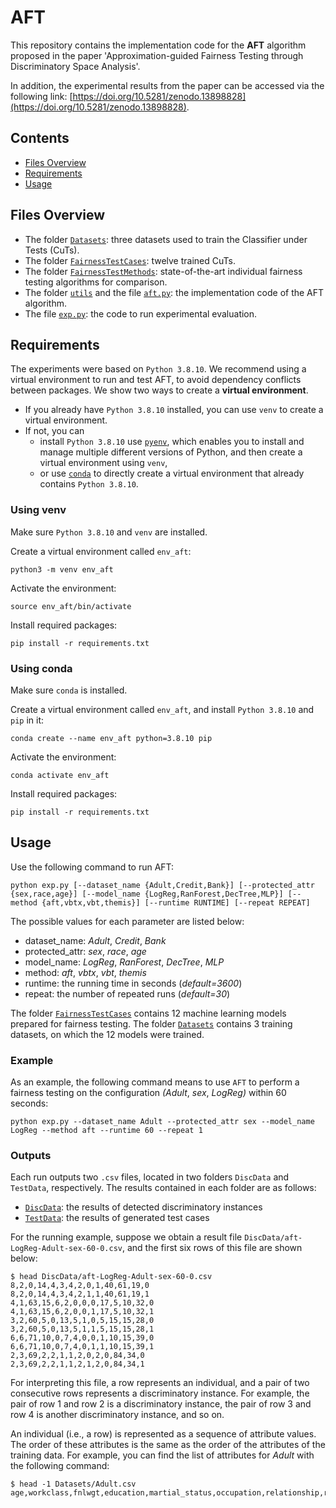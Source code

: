 # AFT

This repository contains the implementation code for the **AFT** algorithm proposed in the paper 'Approximation-guided Fairness Testing through Discriminatory Space Analysis'. 

In addition, the experimental results from the paper can be accessed via the following link:  [https://doi.org/10.5281/zenodo.13898828](https://doi.org/10.5281/zenodo.13898828).
## Contents
- [Files Overview](#files-overview)
- [Requirements](#requirements)
- [Usage](#usage)

## Files Overview

- The folder [`Datasets`](Datasets): three datasets used to train the Classifier under Tests (CuTs).
- The folder [`FairnessTestCases`](FairnessTestCases): twelve trained CuTs.
- The folder [`FairnessTestMethods`](FairnessTestMethods): state-of-the-art individual fairness testing algorithms for comparison.
- The folder [`utils`](utils) and the file [`aft.py`](aft.py): the implementation code of the AFT algorithm.
- The file [`exp.py`](exp.py): the code to run experimental evaluation.

## Requirements
The experiments were based on `Python 3.8.10`.
We recommend using a virtual environment to run and test AFT,
to avoid dependency conflicts between packages.
We show two ways to create a **virtual environment**.
- If you already have `Python 3.8.10` installed, you can use `venv` to create a virtual environment.
- If not, you can
  - install `Python 3.8.10` use [`pyenv`](https://github.com/pyenv/pyenv), which enables you to install and manage multiple different versions of Python,
and then create a virtual environment using `venv`,
  - or use [`conda`](https://github.com/conda/conda) to directly create a virtual environment that already contains `Python 3.8.10`.

### Using venv
Make sure `Python 3.8.10` and `venv` are installed.

Create a virtual environment called `env_aft`:
```
python3 -m venv env_aft
```

Activate the environment:
```
source env_aft/bin/activate
```

Install required packages:
```
pip install -r requirements.txt   
```

### Using conda
Make sure `conda` is installed.

Create a virtual environment called `env_aft`, and install `Python 3.8.10` and `pip` in it:
```
conda create --name env_aft python=3.8.10 pip
```

Activate the environment:
```
conda activate env_aft
```

Install required packages:
```
pip install -r requirements.txt   
```

## Usage
Use the following command to run AFT:
```
python exp.py [--dataset_name {Adult,Credit,Bank}] [--protected_attr {sex,race,age}] [--model_name {LogReg,RanForest,DecTree,MLP}] [--method {aft,vbtx,vbt,themis}] [--runtime RUNTIME] [--repeat REPEAT]
```
The possible values for each parameter are listed below:
- dataset_name: _Adult_, _Credit_, _Bank_
- protected_attr: _sex_, _race_, _age_
- model_name: _LogReg_, _RanForest_, _DecTree_, _MLP_
- method: _aft_, _vbtx_, _vbt_, _themis_
- runtime: the running time in seconds (_default=3600_)
- repeat: the number of repeated runs (_default=30_)

The folder [`FairnessTestCases`](FairnessTestCases) contains 12 machine learning models prepared for fairness testing.
The folder [`Datasets`](Datasets) contains 3 training datasets, on which the 12 models were trained.  

### Example
As an example, the following command means to use `AFT` to perform a fairness testing on the configuration _(Adult_, _sex_, _LogReg)_ within 60 seconds:
```
python exp.py --dataset_name Adult --protected_attr sex --model_name LogReg --method aft --runtime 60 --repeat 1
```

### Outputs
Each run outputs two `.csv` files, located in two folders `DiscData` and `TestData`, respectively.
The results contained in each folder are as follows:
- [`DiscData`](DiscData): the results of detected discriminatory instances
- [`TestData`](TestData): the results of generated test cases

For the running example, suppose we obtain a result file `DiscData/aft-LogReg-Adult-sex-60-0.csv`, and the first six rows of this file are shown below:
```
$ head DiscData/aft-LogReg-Adult-sex-60-0.csv
8,2,0,14,4,3,4,2,0,1,40,61,19,0
8,2,0,14,4,3,4,2,1,1,40,61,19,1
4,1,63,15,6,2,0,0,0,17,5,10,32,0
4,1,63,15,6,2,0,0,1,17,5,10,32,1
3,2,60,5,0,13,5,1,0,5,15,15,28,0
3,2,60,5,0,13,5,1,1,5,15,15,28,1
6,6,71,10,0,7,4,0,0,1,10,15,39,0
6,6,71,10,0,7,4,0,1,1,10,15,39,1
2,3,69,2,2,1,1,2,0,2,0,84,34,0
2,3,69,2,2,1,1,2,1,2,0,84,34,1
```

For interpreting this file, 
a row represents an individual,
and a pair of two consecutive rows represents a discriminatory instance.
For example, the pair of row 1 and row 2 is a discriminatory instance, the pair of row 3 and row 4 is another discriminatory instance, and so on.

An individual (i.e., a row) is represented as a sequence of attribute values.
The order of these attributes is the same as the order of the attributes of the training data.
For example, you can find the list of attributes for _Adult_ with the following command:
```
$ head -1 Datasets/Adult.csv
age,workclass,fnlwgt,education,martial_status,occupation,relationship,race,sex,capital_gain,capital_loss,hours_per_week,native_country,Class
```